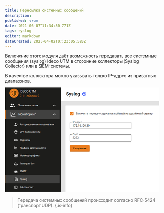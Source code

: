 ```yaml
---
title: Пересылка системных сообщений
description: 
published: true
date: 2021-06-07T11:34:50.771Z
tags: syslog
editor: markdown
dateCreated: 2021-04-02T07:23:05.580Z
---
```


Включение этого модуля даёт возможность передавать все системные сообщения (syslog) Ideco UTM в сторонние коллекторы (Syslog Collector) или в SIEM-системы.

В качестве коллектора можно указывать только IP-адрес из приватных диапазонов.

![syslog.png](/syslog.png)

> Передача системных сообщений происходит согласно RFC-5424 (транспорт UDP).
{.is-info}
